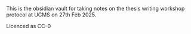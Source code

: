 This is the obsidian vault for taking notes on the thesis writing workshop protocol at UCMS on 27th Feb 2025.

Licenced as CC-0